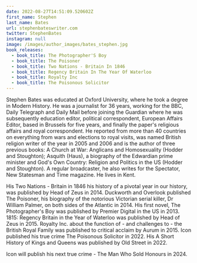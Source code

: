 ```yaml
---
date: 2022-08-27T14:51:09.520602Z
first_name: Stephen
last_name: Bates
url: stephenbateswriter.com
twitter: StephenBates
instagram: null
image: /images/author_images/bates_stephen.jpg
book_releases:
  - book_title: The Photographer'S Boy
  - book_title: The Poisoner
  - book_title: Two Nations - Britain In 1846
  - book_title: Regency Britain In The Year Of Waterloo
  - book_title: Royalty Inc
  - book_title: The Poisonous Solicitor
---
```

Stephen Bates was educated at Oxford University, where he took a degree in Modern History. He was a journalist for 36 years, working for the BBC, Daily Telegraph and Daily Mail before joining the Guardian where he was subsequently education editor, political correspondent, European Affairs Editor, based in Brussels for five years, and finally the paper's religious affairs and royal correspondent. He reported from more than 40 countries on everything from wars and elections to royal visits, was named British religion writer of the year in 2005 and 2006 and is the author of three previous books: A Church at War: Anglicans and Homosexuality (Hodder and Stoughton); Asquith (Haus), a biography of the Edwardian prime minister and God's Own Country: Religion and Politics in the US (Hodder and Stoughton). A regular broadcaster, he also writes for the Spectator, New Statesman and Time magazine. He lives in Kent.



His Two Nations - Britain in 1846 his history of a pivotal year in our history, was published by Head of Zeus in 2014. Duckworth and Overlook published The Poisoner, his biography of the notorious Victorian serial killer, Dr William Palmer, on both sides of the Atlantic in 2014. His first novel, The Photographer's Boy was published by Premier Digital in the US in 2013. 1815: Regency Britain in the Year of Waterloo was published by Head of Zeus in 2015. Royalty Inc. about the function of - and challenges to - the British Royal Family was published to critical acclaim by Aurum in 2015. Icon published his true crime The Poisonous Solicitor in 2022. His A Short History of Kings and Queens was published by Old Street in 2022.

Icon will publish his next true crime - The Man Who Sold Honours in 2024.